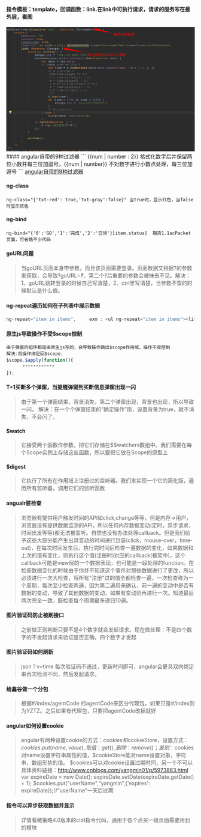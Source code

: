 #### 指令模板：template，回调函数：link.在link中可执行请求，请求的服务写在最外层，看图
<img src="./images/image19.png"/>
#### angular自带的9种过滤器
```
{{num | number : 2}}  格式化数字后并保留两位小数并每三位加逗号。{{num | number}} 不对数字进行小数点处理，每三位加逗号
```
<a href="http://www.cnblogs.com/zhujierong/p/6136716.html">angular自带的9种过滤器</a>

#### ng-class
```
ng-class="{'txt-red': true,'txt-gray':false}" 当true时，显示红色，当false时显示灰色
```

#### ng-bind
```
ng-bind="{'0':'GO','1':'完成','2':'已领'}[item.status]  期货1.1acPacket页面，可省略不少代码
```

#### goURL问题
> 当goURL页面本身带参数，而且该页面需要登录。页面数据又根据?的参数来获取，会导致?goURL=***?***、第二个?后重要的参数会被抹去不见。解决：1、goURL跳转登录的时候自己写清楚，2、ctrl里写清楚，当参数不穿的时候默认是什么值。

#### ng-repeat遍历如何在子列表中展示数据
```javascript
ng-repeat="item in items",     exm : <ul ng-repeat="item in items"><li>{{item.data}}</li></ul>  其中的item可用this代替，因为this指向item(双向绑定)
```

#### 原生js导致操作不受$scope控制
```javascript
由于弹窗的组件都是由原生js写的，会导致操作跳出$scope作用域，操作不收控制
解决:将操作绑定回$scope,
$scope.$apply(function(){
      ************
});
```

#### T+1买断多个弹窗，当提醒弹窗到买断信息弹窗出现一闪
> 由于第一个弹窗结束，背景消失，第二个弹窗出现，背景也出现，所以导致一闪，
  解决：在一个个弹窗结束的“确定操作”用，设置背景为true，就不消失，不会闪了。

#### $watch
> 它接受两个函数作参数，把它们存储在$$watchers数组中。我们需要在每个Scope实例上存储这些函数，所以要把它放在Scope的原型上

#### $digest
> 它执行了所有在作用域上注册过的监听器。我们来实现一个它的简化版，遍历所有监听器，调用它们的监听函数

#### angualr脏检查
> 浏览器有提供用户触发时间的API如click,change等等，但是内存->用户，浏览器没有提供数据监测的API，所以任何内存数据变动(定时，异步请求，时间出发等等)都无法被监听。自然也没有办法处理callback。但是我们给予这些大部分能产生出具变动的时间进行封装(click，mouse-over，time-out)，在每次时间发生后，执行完时间后检查一遍数据的变化，如果数据和上次的值有变化，则执行这个值(注册时)对应的callback(框架中)，这个callback可能是view层的一个数据表现，也可能是一段处理的function。在检查数据变化的时候由于你并不知道这个事件对那些数据进行了更改，所以必须进行一次大检查，将所有"注册"过的值全都检查一遍，一次检查称为一个周期，每次至少检查两遍，因为第二遍用来确认，前一遍的变动中是否有数据的变动，导致了其他数据的变动，如果有变动则再进行一次。知道最后两次完全一致，脏检查每个周期最多递归10遍。

#### 图片验证码防止被刷接口
> 之前做正则判断只要不是4个数字就会发起请求。现在做处理：不是四个数字的不发起请求来验证是否正确，四个数字才发起

#### 图片验证码如何刷新
> json？v=time     每次验证码不通过，更新时间即可，angular会更具双向绑定来再次检测不同，然后发起请求。

#### 给鑫谷做一个分包
> 根据#/index/agentCode  的agentCode来区分代理包，如果只是#/index则为YZTZ。之后如果有代理包，只要把agentCode改掉就好

#### angular如何设置cookie
> angular有两种设置cookie的方式：$cookies和$cookieStore，设置方式：$cookies.put(name , value), 取值：get(),删除：remove()；
  差别：$cookies对name设置字符串属性的值，$cookieStore能对name设置对象，字符串，数组形势的值。
  $cookies可以对cookie设置过期时间，另一个不可以  具体资料链接：http://www.cnblogs.com/yangmin01/p/5973883.html
  var expireDate = new Date();
  expireDate.setDate(expireDate.getDate() + 1);
  $cookies.put("userName",“yangmin”,{'expires': expireDate});//“userName”一天后过期

#### 指令可以异步获取数据并显示
> 详情看微策略4.0版本的cldt指令代码，通用于各个点买一级页面需要用到的模块